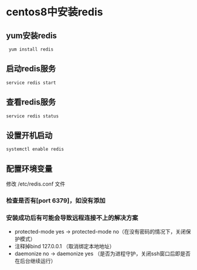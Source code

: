 # centos8中安装redis

## yum安装redis
```shell
 yum install redis
```
## 启动redis服务
```shell
service redis start
```

## 查看redis服务
```shell
service redis status
```

## 设置开机启动
```shell
systemctl enable redis
```

## 配置环境变量
修改 /etc/redis.conf 文件
### 检查是否有[port 6379]，如没有添加

### 安装成功后有可能会导致远程连接不上的解决方案
* protected-mode yes -> protected-mode no（在没有密码的情况下，关闭保护模式）
* 注释掉bind 127.0.0.1     （取消绑定本地地址）
* daemonize no -> daemonize yes   （是否为进程守护，关闭ssh窗口后即是否在后台继续运行）